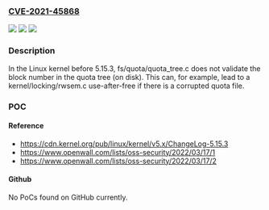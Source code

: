 ### [CVE-2021-45868](https://cve.mitre.org/cgi-bin/cvename.cgi?name=CVE-2021-45868)
![](https://img.shields.io/static/v1?label=Product&message=n%2Fa&color=blue)
![](https://img.shields.io/static/v1?label=Version&message=n%2Fa&color=blue)
![](https://img.shields.io/static/v1?label=Vulnerability&message=n%2Fa&color=brighgreen)

### Description

In the Linux kernel before 5.15.3, fs/quota/quota_tree.c does not validate the block number in the quota tree (on disk). This can, for example, lead to a kernel/locking/rwsem.c use-after-free if there is a corrupted quota file.

### POC

#### Reference
- https://cdn.kernel.org/pub/linux/kernel/v5.x/ChangeLog-5.15.3
- https://www.openwall.com/lists/oss-security/2022/03/17/1
- https://www.openwall.com/lists/oss-security/2022/03/17/2

#### Github
No PoCs found on GitHub currently.

